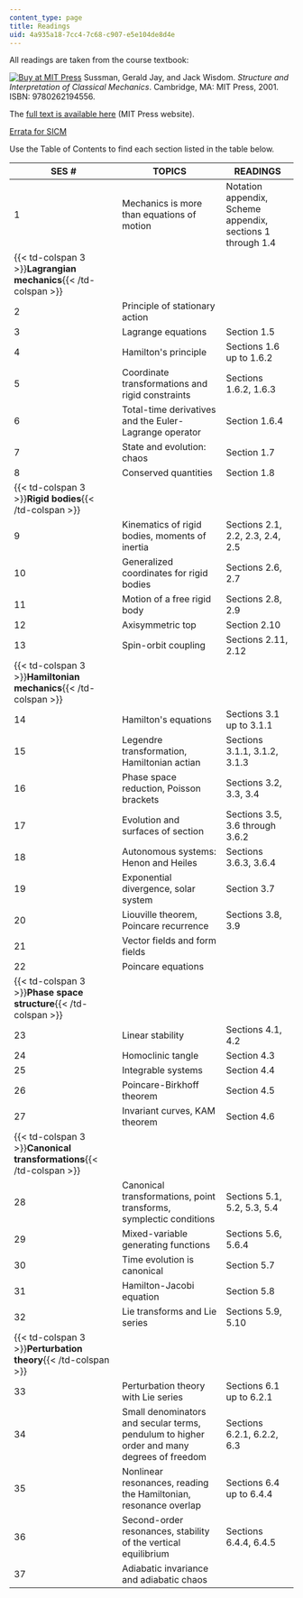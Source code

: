 ```yaml
---
content_type: page
title: Readings
uid: 4a935a18-7cc4-7c68-c907-e5e104de8d4e
---
```


All readings are taken from the course textbook:

[![Buy at MIT Press](/images/mp_logo.gif)](https://mitpress.mit.edu/9780262194556) Sussman, Gerald Jay, and Jack Wisdom. _Structure and Interpretation of Classical Mechanics_. Cambridge, MA: MIT Press, 2001. ISBN: 9780262194556.

The [full text is available here](https://mitpress.mit.edu/books/structure-and-interpretation-classical-mechanics) (MIT Press website).

[Errata for SICM](http://groups.csail.mit.edu/mac/users/gjs/6946/errata.pdf)

Use the Table of Contents to find each section listed in the table below.

| SES # | TOPICS | READINGS |
| --- | --- | --- |
| 1 | Mechanics is more than equations of motion | Notation appendix, Scheme appendix, sections 1 through 1.4 |
| {{< td-colspan 3 >}}**Lagrangian mechanics**{{< /td-colspan >}} |||
| 2 | Principle of stationary action | &nbsp; |
| 3 | Lagrange equations | Section 1.5 |
| 4 | Hamilton's principle | Sections 1.6 up to 1.6.2 |
| 5 | Coordinate transformations and rigid constraints | Sections 1.6.2, 1.6.3 |
| 6 | Total-time derivatives and the Euler-Lagrange operator | Section 1.6.4 |
| 7 | State and evolution: chaos | Section 1.7 |
| 8 | Conserved quantities | Section 1.8 |
| {{< td-colspan 3 >}}**Rigid bodies**{{< /td-colspan >}} |||
| 9 | Kinematics of rigid bodies, moments of inertia | Sections 2.1, 2.2, 2.3, 2.4, 2.5 |
| 10 | Generalized coordinates for rigid bodies | Sections 2.6, 2.7 |
| 11 | Motion of a free rigid body | Sections 2.8, 2.9 |
| 12 | Axisymmetric top | Section 2.10 |
| 13 | Spin-orbit coupling | Sections 2.11, 2.12 |
| {{< td-colspan 3 >}}**Hamiltonian mechanics**{{< /td-colspan >}} |||
| 14 | Hamilton's equations | Sections 3.1 up to 3.1.1 |
| 15 | Legendre transformation, Hamiltonian actian | Sections 3.1.1, 3.1.2, 3.1.3 |
| 16 | Phase space reduction, Poisson brackets | Sections 3.2, 3.3, 3.4 |
| 17 | Evolution and surfaces of section | Sections 3.5, 3.6 through 3.6.2 |
| 18 | Autonomous systems: Henon and Heiles | Sections 3.6.3, 3.6.4 |
| 19 | Exponential divergence, solar system | Section 3.7 |
| 20 | Liouville theorem, Poincare recurrence | Sections 3.8, 3.9 |
| 21 | Vector fields and form fields | &nbsp; |
| 22 | Poincare equations | &nbsp; |
| {{< td-colspan 3 >}}**Phase space structure**{{< /td-colspan >}} |||
| 23 | Linear stability | Sections 4.1, 4.2 |
| 24 | Homoclinic tangle | Section 4.3 |
| 25 | Integrable systems | Section 4.4 |
| 26 | Poincare-Birkhoff theorem | Section 4.5 |
| 27 | Invariant curves, KAM theorem | Section 4.6 |
| {{< td-colspan 3 >}}**Canonical transformations**{{< /td-colspan >}} |||
| 28 | Canonical transformations, point transforms, symplectic conditions | Sections 5.1, 5.2, 5.3, 5.4 |
| 29 | Mixed-variable generating functions | Sections 5.6, 5.6.4 |
| 30 | Time evolution is canonical | Section 5.7 |
| 31 | Hamilton-Jacobi equation | Section 5.8 |
| 32 | Lie transforms and Lie series | Sections 5.9, 5.10 |
| {{< td-colspan 3 >}}**Perturbation theory**{{< /td-colspan >}} |||
| 33 | Perturbation theory with Lie series | Sections 6.1 up to 6.2.1 |
| 34 | Small denominators and secular terms, pendulum to higher order and many degrees of freedom | Sections 6.2.1, 6.2.2, 6.3 |
| 35 | Nonlinear resonances, reading the Hamiltonian, resonance overlap | Sections 6.4 up to 6.4.4 |
| 36 | Second-order resonances, stability of the vertical equilibrium | Sections 6.4.4, 6.4.5 |
| 37 | Adiabatic invariance and adiabatic chaos |